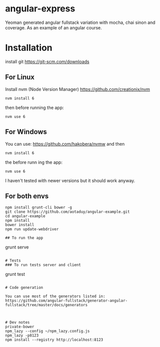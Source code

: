 # angular-express
Yeoman generated angular fullstack variation with mocha, chai sinon and coverage.
As an example of an angular course.

# Installation
install git https://git-scm.com/downloads

## For Linux
Install nvm (Node Version Manager)
https://github.com/creationix/nvm

````
nvm install 6
````
then before running the app:
````
nvm use 6
````

## For Windows
You can use:
https://github.com/hakobera/nvmw
and then
````
nvm install 6
````
the before runn ing the app:
````
nvm use 6
````


I haven't tested with newer versions but it should work anyway.

## For both envs
````
npm install grunt-cli bower -g
git clone https://github.com/aotaduy/angular-example.git
cd angular-example
npm install
bower install
npm run update-webdriver
````

````
## To run the app
````
grunt serve
````

# Tests
### To run tests server and client
````
grunt test
````

# Code generation

You can use most of the generators listed in:
https://github.com/angular-fullstack/generator-angular-fullstack/tree/master/docs/generators



# Dev notes
private-bower
npm_lazy --config ~/npm_lazy.config.js
npm_lazy -p8123
npm install --registry http://localhost:8123
